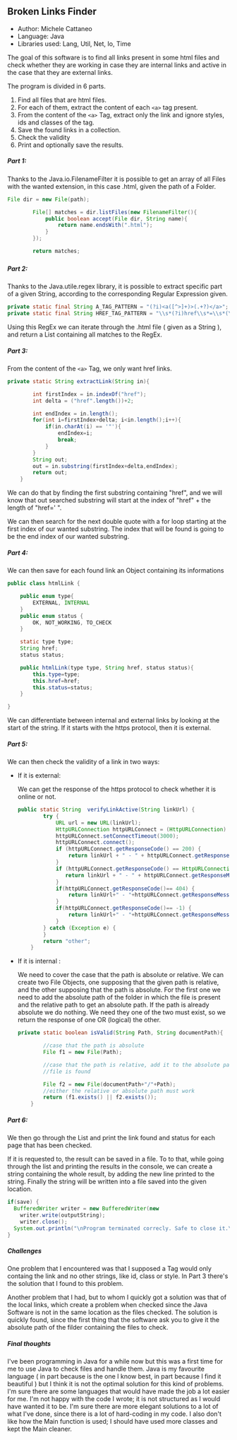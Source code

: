 ## Broken Links Finder



- Author: Michele Cattaneo
- Language: Java
- Libraries used: Lang, Util, Net, Io, Time

The goal of this software is to find all links present in some html files and check whether they are working in case they are internal links and active in the case that they are external links.

The program is divided in 6 parts.

1. Find all files that are html files.
2. For each of them, extract the content of each `<a>` tag present.
3. From the content of the `<a>` Tag, extract only the link and ignore styles, ids and classes of the tag.
4. Save the found links in a collection.
5. Check the validity
6. Print and optionally save the results.



##### Part 1:

Thanks to the Java.io.FilenameFilter it is possible to get an array of all  Files with the wanted extension, in this case .html, given the path of a Folder.

```java
File dir = new File(path);

        File[] matches = dir.listFiles(new FilenameFilter(){
            public boolean accept(File dir, String name){
                return name.endsWith(".html");
            }
        });

        return matches;
```

### 

##### Part 2: 

Thanks to the Java.utile.regex library, it is possible to extract specific part of a given String, according to the corresponding Regular Expression given.

```java
private static final String A_TAG_PATTERN = "(?i)<a([^>]+)>(.+?)</a>";
private static final String HREF_TAG_PATTERN = "\\s*(?i)href\\s*=\\s*(\"([^\"]*\")|'[^']*'|([^'\">\\s]+))";
```

Using this RegEx we can iterate through the .html file ( given as a String ), and return a List<String> containing all matches to the RegEx.

##### Part 3:

From the content of the `<a>` Tag, we only want href links.

```java
private static String extractLink(String in){

        int firstIndex = in.indexOf("href");
        int delta = ("href".length())+2;

        int endIndex = in.length();
        for(int i=firstIndex+delta; i<in.length();i++){
            if(in.charAt(i) == '"'){
                endIndex=i;
                break;
            }
        }
        String out;
        out = in.substring(firstIndex+delta,endIndex);
        return out;
    }
```

We can do that by finding the first substring containing "href", and we will know that out searched substring will start at the index of "href" + the length of "href=' ".

We can then search for the next double quote with a for loop starting at the first index of our wanted substring. The index that will be found is going to be the end index of our wanted substring.

##### Part 4: 

We can then save for each found link an Object containing its informations

```java
public class htmlLink {

    public enum type{
        EXTERNAL, INTERNAL
    }
    public enum status {
        OK, NOT_WORKING, TO_CHECK
    }

    static type type;
    String href;
    status status;

    public htmlLink(type type, String href, status status){
        this.type=type;
        this.href=href;
        this.status=status;
    }

}
```

We can differentiate between internal and external links by looking at the start of the string. If it starts with the https protocol, then it is external.

##### Part 5:

We can then check the validity of a link in two ways:

- If it is external:

  We can get the response of the https protocol to check whether it is online or not.

  ```java
  public static String  verifyLinkActive(String linkUrl) {
          try {
              URL url = new URL(linkUrl);
              HttpURLConnection httpURLConnect = (HttpURLConnection) url.openConnection();
              httpURLConnect.setConnectTimeout(3000);
              httpURLConnect.connect();
              if (httpURLConnect.getResponseCode() == 200) {
                  return linkUrl + " - " + httpURLConnect.getResponseMessage();
              }
              if (httpURLConnect.getResponseCode() == HttpURLConnection.HTTP_NOT_FOUND) {
                 return linkUrl + " - " + httpURLConnect.getResponseMessage() + " - " + 			   HttpURLConnection.HTTP_NOT_FOUND;
              }
              if(httpURLConnect.getResponseCode()== 404) {
                  return linkUrl+" - "+httpURLConnect.getResponseMessage();
              }
              if(httpURLConnect.getResponseCode()== -1) {
                  return linkUrl+" - "+httpURLConnect.getResponseMessage();
              }
          } catch (Exception e) {
          }
          return "other";
      }
  ```

- If it is internal :

  We need to cover the case that the path is absolute or relative. We can create two File Objects, one supposing that the given path is relative, and the other supposing that the path is absolute. For the first one we need to add the absolute path of the folder in which the file is present and the relative path to get an absolute path. If the path is already absolute we do nothing. We need they one of the two must exist, so we return the response of one OR (logical) the other.

  ```java
  private static boolean isValid(String Path, String documentPath){
  
          //case that the path is absolute
          File f1 = new File(Path);
  
          //case that the path is relative, add it to the absolute path where the
          //file is found
  
          File f2 = new File(documentPath+"/"+Path);
          //either the relative or absolute path must work
          return (f1.exists() || f2.exists());
      }
  ```

##### Part 6:

We then go through the List<htmlLinks> and print the link found and status for each page that has been checked.

If it is requested to, the result can be saved in a file. To to that, while going through the list and printing the results in the console, we can create a string containing the whole result, by adding the new line printed to the string. Finally the string will be written into a file saved into the given location.

```java
if(save) {
  BufferedWriter writer = new BufferedWriter(new  			  			  FileWriter(resultPath+"/result.txt"));
	writer.write(outputString);
	writer.close();
  System.out.println("\nProgram terminated correcly. Safe to close it.\n Results are located in: " + resultPath);
}
```



##### Challenges 

One problem that I encountered was that I supposed a <a> Tag would only containg the link and no other strings, like id, class or style. In Part 3 there's the solution that I found to this problem.

Another problem that I had, but to whom I quickly got a solution was that of the local links, which create a problem when checked since the Java Software is not in the same location as the files checked. The solution is quickly found, since the first thing that the software ask you to give it the absolute path of the filder containing the files to check.

##### Final thoughts 

I've been programming in Java for a while now but this was a first time for me to use Java to check files and handle them. Java is my favourite language ( in part because is the one I know best, in part because I find it beautiful ) but I think it is not the optimal solution for this kind of problems. I'm sure there are some languages that would have made the job a lot easier for me. I'm not happy with the code I wrote; it is not structured as I would have wanted it to be. I'm sure there are more elegant solutions to a lot of what I've done, since there is a lot of hard-coding in my code. I also don't like how the Main function is used; I should have used more classes and kept the Main cleaner.



